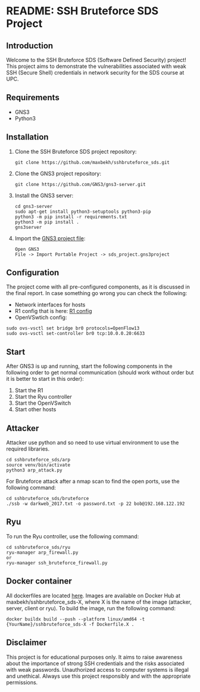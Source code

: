 # README: SSH Bruteforce SDS Project

## Introduction

Welcome to the SSH Bruteforce SDS (Software Defined Security) project! This project aims to demonstrate the vulnerabilities associated with weak SSH (Secure Shell) credentials in network security for the SDS course at UPC.

## Requirements

- GNS3 
- Python3

## Installation

1. Clone the SSH Bruteforce SDS project repository:
    ```
    git clone https://github.com/maxbekh/sshbruteforce_sds.git
    ```
2. Clone the GNS3 project repository: 
    ```
    git clone https://github.com/GNS3/gns3-server.git
    ```
3. Install the GNS3 server:
    ```
    cd gns3-server
    sudo apt-get install python3-setuptools python3-pip
    python3 -m pip install -r requirements.txt
    python3 -m pip install .
    gns3server
    ```
4. Import the [GNS3 project file](gns3/sds_project.gns3project):
    ```
    Open GNS3
    File -> Import Portable Project -> sds_project.gns3project
    ```

## Configuration
The project come with all pre-configured components, as it is discussed in the final report.
In case something go wrong you can check the following:
- Network interfaces for hosts
- R1 config that is here: [R1 config](routers/cisco_r1_startup.cfg)
- OpenVSwtich config:
````
sudo ovs-vsctl set bridge br0 protocols=OpenFlow13
sudo ovs-vsctl set-controller br0 tcp:10.0.0.20:6633
````

## Start
After GNS3 is up and running, start the following components in the following order to get normal communication (should work without order but it is better to start in this order):
1. Start the R1
2. Start the Ryu controller
3. Start the OpenVSwitch
4. Start other hosts


## Attacker
Attacker use python and so need to use virtual environment to use the required libraries. 
```
cd sshbruteforce_sds/arp
source venv/bin/activate
python3 arp_attack.py
```
For Bruteforce attack after a nmap scan to find the open ports, use the following command:
```
cd sshbruteforce_sds/bruteforce
./ssb -w darkweb_2017.txt -o password.txt -p 22 bob@192.168.122.192
```

## Ryu
To run the Ryu controller, use the following command:
```
cd sshbruteforce_sds/ryu
ryu-manager arp_firewall.py
or
ryu-manager ssh_bruteforce_firewall.py
```

## Docker container

All dockerfiles are located [here](docker/). Images are available on Docker Hub at maxbekh/sshbruteforce_sds-X, where X is the name of the image (attacker, server, client or ryu). 
To build the image, run the following command:
```
docker buildx build --push --platform linux/amd64 -t {YourName}/sshbruteforce_sds-X -f Dockerfile.X .
```

## Disclaimer

This project is for educational purposes only. It aims to raise awareness about the importance of strong SSH credentials and the risks associated with weak passwords. Unauthorized access to computer systems is illegal and unethical. Always use this project responsibly and with the appropriate permissions.
